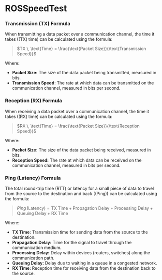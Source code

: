 # ROSSpeedTest

### Transmission (TX) Formula

When transmitting a data packet over a communication channel, the time it takes (\(TX\) time) can be calculated using the formula:

> $TX \, \text{Time} = \frac{\text{Packet Size}}{\text{Transmission Speed}}$

Where:
- **Packet Size:** The size of the data packet being transmitted, measured in bits.
- **Transmission Speed:** The rate at which data can be transmitted on the communication channel, measured in bits per second.

### Reception (RX) Formula

When receiving a data packet over a communication channel, the time it takes (\(RX\) time) can be calculated using the formula:

> $RX \, \text{Time} = \frac{\text{Packet Size}}{\text{Reception Speed}}$

Where:
- **Packet Size:** The size of the data packet being received, measured in bits.
- **Reception Speed:** The rate at which data can be received on the communication channel, measured in bits per second.

### Ping (Latency) Formula

The total round-trip time (RTT) or latency for a small piece of data to travel from the source to the destination and back (\(Ping\)) can be calculated using the formula:

> $Ping \, (\text{Latency}) = \text{TX Time} + \text{Propagation Delay} + \text{Processing Delay} + \text{Queuing Delay} + \text{RX Time}$

Where:
- **TX Time:** Transmission time for sending data from the source to the destination.
- **Propagation Delay:** Time for the signal to travel through the communication medium.
- **Processing Delay:** Delay within devices (routers, switches) along the communication path.
- **Queuing Delay:** Delay due to waiting in a queue in a congested network.
- **RX Time:** Reception time for receiving data from the destination back to the source.
